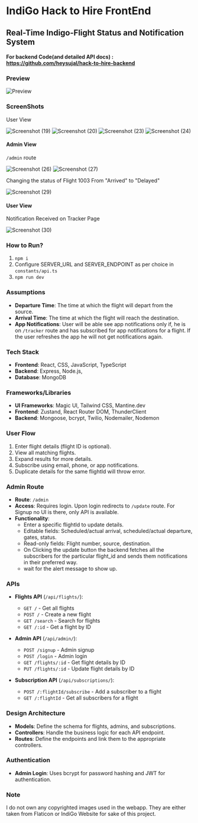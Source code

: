 # IndiGo Hack to Hire FrontEnd
## Real-Time Indigo-Flight Status and Notification System

#### For backend Code(and detailed API docs) : https://github.com/heysujal/hack-to-hire-backend

### Preview
![Preview](./project-preview.gif)

### ScreenShots
User View

![Screenshot (19)](https://github.com/user-attachments/assets/3e9fb789-594c-4d4c-b652-c7c53e36a100)
![Screenshot (20)](https://github.com/user-attachments/assets/5dc80010-570d-41a2-a3a0-aa1bbff777dc)
![Screenshot (23)](https://github.com/user-attachments/assets/5f046aac-1d5f-4c4c-87bf-25229040e3d2)
![Screenshot (24)](https://github.com/user-attachments/assets/0dd6e4da-025c-44fb-b08a-0e8d1437a308)

#### Admin View

`/admin` route

![Screenshot (26)](https://github.com/user-attachments/assets/b97c775a-0e5b-43ef-b8a9-b1cda79416ac)
![Screenshot (27)](https://github.com/user-attachments/assets/54018278-b7d9-48d3-bc7b-637fab2501d1)

Changing the status of Flight 1003 From "Arrived" to "Delayed"

![Screenshot (29)](https://github.com/user-attachments/assets/21f5fae8-1b21-48da-a994-9bde7f2fdaab)

#### User View
Notification Received on Tracker Page

![Screenshot (30)](https://github.com/user-attachments/assets/283c2c05-33b3-41b7-b6e6-13e9e109135a)


### How to Run?
1. `npm i`
2. Configure SERVER_URL and SERVER_ENDPOINT as per choice in `constants/api.ts`
2. `npm run dev`

### Assumptions
- **Departure Time**: The time at which the flight will depart from the source.
- **Arrival Time**: The time at which the flight will reach the destination.
- **App Notifications**: User will be able see app notifications only if, he is on `/tracker` route and has subscribed for app notifications for a flight. If the user refreshes the app he will not get notifications again.

### Tech Stack
- **Frontend**: React, CSS, JavaScript, TypeScript
- **Backend**: Express, Node.js, 
- **Database**: MongoDB

### Frameworks/Libraries
- **UI Frameworks**: Magic UI, Tailwind CSS, Mantine.dev
- **Frontend**: Zustand, React Router DOM, ThunderClient
- **Backend**: Mongoose, bcrypt, Twilio, Nodemailer, Nodemon

### User Flow
1. Enter flight details (flight ID is optional).
2. View all matching flights.
3. Expand results for more details.
4. Subscribe using email, phone, or app notifications.
5. Duplicate details for the same flightId will throw error.

### Admin Route
- **Route**: `/admin`
- **Access**: Requires login. Upon login redirects to `/update` route. For Signup no UI is there, only API is available.
- **Functionality**:
  - Enter a specific flightId to update details.
  - Editable fields: Scheduled/actual arrival, scheduled/actual departure, gates, status.
  - Read-only fields: Flight number, source, destination.
  - On Clicking the update button the backend fetches all the subscribers for the particular flight_id and sends them notifications in their preferred way.
  - wait for the alert message to show up.

### APIs
- **Flights API** (`/api/flights/`):
  - `GET /` - Get all flights
  - `POST /` - Create a new flight
  - `GET /search` - Search for flights
  - `GET /:id` - Get a flight by ID

- **Admin API** (`/api/admin/`):
  - `POST /signup` - Admin signup
  - `POST /login` - Admin login
  - `GET /flights/:id` - Get flight details by ID
  - `PUT /flights/:id` - Update flight details by ID

- **Subscription API** (`/api/subscriptions/`):
  - `POST /:flightId/subscribe` - Add a subscriber to a flight
  - `GET /:flightId` - Get all subscribers for a flight

### Design Architecture
- **Models**: Define the schema for flights, admins, and subscriptions.
- **Controllers**: Handle the business logic for each API endpoint.
- **Routes**: Define the endpoints and link them to the appropriate controllers.

### Authentication
- **Admin Login**: Uses bcrypt for password hashing and JWT for authentication.

### Note
I do not own any copyrighted images used in the webapp. They are either taken from Flaticon or IndiGo Website for sake of this project.
